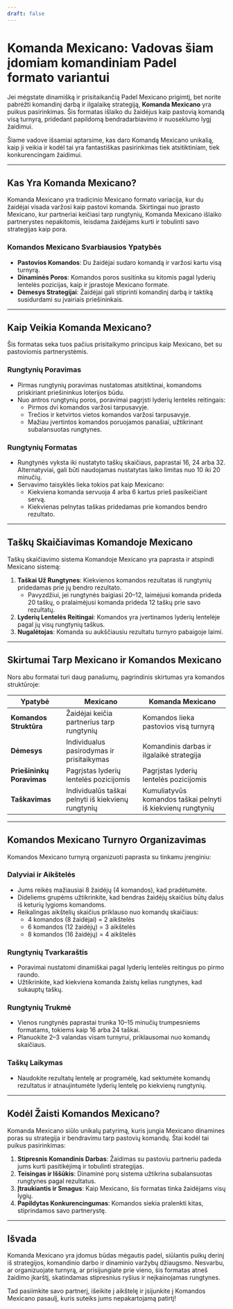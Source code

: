 ```yaml
---
draft: false
---
```

# Komanda Mexicano: Vadovas šiam įdomiam komandiniam Padel formato variantui

Jei mėgstate dinamišką ir prisitaikančią Padel Mexicano prigimtį, bet norite pabrėžti komandinį darbą ir ilgalaikę strategiją, **Komanda Mexicano** yra puikus pasirinkimas. Šis formatas išlaiko du žaidėjus kaip pastovią komandą visą turnyrą, pridedant papildomą bendradarbiavimo ir nuoseklumo lygį žaidimui.

Šiame vadove išsamiai aptarsime, kas daro Komandą Mexicano unikalią, kaip ji veikia ir kodėl tai yra fantastiškas pasirinkimas tiek atsitiktiniam, tiek konkurencingam žaidimui.

---

## **Kas Yra Komanda Mexicano?**

Komanda Mexicano yra tradicinio Mexicano formato variacija, kur du žaidėjai visada varžosi kaip pastovi komanda. Skirtingai nuo įprasto Mexicano, kur partneriai keičiasi tarp rungtynių, Komanda Mexicano išlaiko partnerystes nepakitomis, leisdama žaidėjams kurti ir tobulinti savo strategijas kaip pora.

### **Komandos Mexicano Svarbiausios Ypatybės**
- **Pastovios Komandos**: Du žaidėjai sudaro komandą ir varžosi kartu visą turnyrą.
- **Dinaminės Poros**: Komandos poros susitinka su kitomis pagal lyderių lentelės pozicijas, kaip ir įprastoje Mexicano formate.
- **Dėmesys Strategijai**: Žaidėjai gali stiprinti komandinį darbą ir taktiką susidurdami su įvairiais priešininkais.

---

## **Kaip Veikia Komanda Mexicano?**

Šis formatas seka tuos pačius prisitaikymo principus kaip Mexicano, bet su pastoviomis partnerystėmis.

### **Rungtynių Poravimas**
- Pirmas rungtynių poravimas nustatomas atsitiktinai, komandoms priskiriant priešininkus loterijos būdu.
- Nuo antros rungtynių poros, poravimai pagrįsti lyderių lentelės reitingais:
  - Pirmos dvi komandos varžosi tarpusavyje.
  - Trečios ir ketvirtos vietos komandos varžosi tarpusavyje.
  - Mažiau įvertintos komandos poruojamos panašiai, užtikrinant subalansuotas rungtynes.

### **Rungtynių Formatas**
- Rungtynės vyksta iki nustatyto taškų skaičiaus, paprastai 16, 24 arba 32. Alternatyviai, gali būti naudojamas nustatytas laiko limitas nuo 10 iki 20 minučių.
- Servavimo taisyklės lieka tokios pat kaip Mexicano:
  - Kiekviena komanda servuoja 4 arba 6 kartus prieš pasikeičiant servą.
  - Kiekvienas pelnytas taškas pridedamas prie komandos bendro rezultato.

---

## **Taškų Skaičiavimas Komandoje Mexicano**

Taškų skaičiavimo sistema Komandoje Mexicano yra paprasta ir atspindi Mexicano sistemą:

1. **Taškai Už Rungtynes**: Kiekvienos komandos rezultatas iš rungtynių pridedamas prie jų bendro rezultato.
   - Pavyzdžiui, jei rungtynės baigiasi 20–12, laimėjusi komanda prideda 20 taškų, o pralaimėjusi komanda prideda 12 taškų prie savo rezultatų.
2. **Lyderių Lentelės Reitingai**: Komandos yra įvertinamos lyderių lentelėje pagal jų visų rungtynių taškus.
3. **Nugalėtojas**: Komanda su aukščiausiu rezultatu turnyro pabaigoje laimi.

---

## **Skirtumai Tarp Mexicano ir Komandos Mexicano**

Nors abu formatai turi daug panašumų, pagrindinis skirtumas yra komandos struktūroje:

| **Ypatybė**            | **Mexicano**                                     | **Komanda Mexicano**                              |
|-------------------------|-------------------------------------------------|---------------------------------------------------|
| **Komandos Struktūra**  | Žaidėjai keičia partnerius tarp rungtynių       | Komandos lieka pastovios visą turnyrą               |
| **Dėmesys**             | Individualus pasirodymas ir prisitaikymas       | Komandinis darbas ir ilgalaikė strategija          |
| **Priešininkų Poravimas**| Pagrįstas lyderių lentelės pozicijomis         | Pagrįstas lyderių lentelės pozicijomis            |
| **Taškavimas**          | Individualūs taškai pelnyti iš kiekvienų rungtynių | Kumuliatyvūs komandos taškai pelnyti iš kiekvienų rungtynių |

---

## **Komandos Mexicano Turnyro Organizavimas**

Komandos Mexicano turnyrą organizuoti paprasta su tinkamu įrenginiu:

### **Dalyviai ir Aikštelės**
- Jums reikės mažiausiai 8 žaidėjų (4 komandos), kad pradėtumėte.
- Dideliems grupėms užtikrinkite, kad bendras žaidėjų skaičius būtų dalus iš keturių lygioms komandoms.
- Reikalingas aikštelių skaičius priklauso nuo komandų skaičiaus:
  - 4 komandos (8 žaidėjai) = 2 aikštelės
  - 6 komandos (12 žaidėjų) = 3 aikštelės
  - 8 komandos (16 žaidėjų) = 4 aikštelės

### **Rungtynių Tvarkaraštis**
- Poravimai nustatomi dinamiškai pagal lyderių lentelės reitingus po pirmo raundo.
- Užtikrinkite, kad kiekviena komanda žaistų kelias rungtynes, kad sukauptų taškų.

### **Rungtynių Trukmė**
- Vienos rungtynės paprastai trunka 10–15 minučių trumpesniems formatams, tokiems kaip 16 arba 24 taškai.
- Planuokite 2–3 valandas visam turnyrui, priklausomai nuo komandų skaičiaus.

### **Taškų Laikymas**
- Naudokite rezultatų lentelę ar programėlę, kad sektumėte komandų rezultatus ir atnaujintumėte lyderių lentelę po kiekvienų rungtynių.

---

## **Kodėl Žaisti Komandos Mexicano?**

Komanda Mexicano siūlo unikalų patyrimą, kuris jungia Mexicano dinamines poras su strategija ir bendravimu tarp pastovių komandų. Štai kodėl tai puikus pasirinkimas:

1. **Stipresnis Komandinis Darbas**: Žaidimas su pastoviu partneriu padeda jums kurti pasitikėjimą ir tobulinti strategijas.
2. **Teisingas ir Iššūkis**: Dinaminė porų sistema užtikrina subalansuotas rungtynes pagal rezultatus.
3. **Įtraukiantis ir Smagus**: Kaip Mexicano, šis formatas tinka žaidėjams visų lygių.
4. **Papildytas Konkurencingumas**: Komandos siekia pralenkti kitas, stiprindamos savo partnerystę.

---

## **Išvada**

Komanda Mexicano yra įdomus būdas mėgautis padel, siūlantis puikų derinį iš strategijos, komandinio darbo ir dinaminio varžybų džiaugsmo. Nesvarbu, ar organizuojate turnyrą, ar prisijungiate prie vieno, šis formatas atneš žaidimo įkarštį, skatindamas stipresnius ryšius ir neįkainojamas rungtynes.

Tad pasiimkite savo partnerį, išeikite į aikštelę ir įsijunkite į Komandos Mexicano pasaulį, kuris suteiks jums nepakartojamą patirtį!